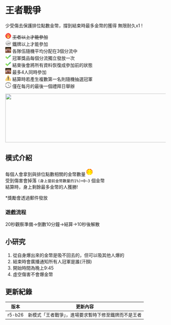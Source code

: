 # 王者戰爭

少受傷去保護排位點數金幣，撐到結束時最多金幣的獲得 無限耐久x1 !

<img src="https://github.com/CatBudMC/ResourcePack/blob/master/assets/minecraft/textures/emoji/rank.png?raw=true" width="18" height="18"/> ~~王者以上才能參加~~  
<img src="https://github.com/CatBudMC/ResourcePack/blob/master/assets/minecraft/textures/item/menu/rank/iron_rank.png?raw=true" width="18" height="18"/> 鐵牌以上才能參加  
<img src="https://github.com/CatBudMC/ResourcePack/blob/master/assets/minecraft/textures/emoji/mob/steve.png?raw=true" width="18" height="18"/> 各隊伍隨機平均分配在3個分流中  
<img src="https://github.com/CatBudMC/ResourcePack/blob/master/assets/minecraft/textures/emoji/check.png?raw=true" width="18" height="18"/> 冠軍獎品每個分流獨立發放一次  
<img src="https://github.com/CatBudMC/ResourcePack/blob/master/assets/minecraft/textures/emoji/check.png?raw=true" width="18" height="18"/> 結束後會將所有資料恢復成參加前的狀態  
<img src="https://github.com/CatBudMC/ResourcePack/blob/master/assets/minecraft/textures/emoji/mob/steve.png?raw=true" width="18" height="18"/> 最多4人同時參加  
<img src="https://github.com/CatBudMC/ResourcePack/blob/master/assets/minecraft/textures/emoji/warning.png?raw=true" width="18" height="18"/> 結算時若產生複數第一名則隨機抽選冠軍  
<img src="https://github.com/CatBudMC/ResourcePack/blob/master/assets/minecraft/textures/emoji/clock.png?raw=true" width="18" height="18"/> 僅在每月的最後一個禮拜日舉辦  

<img src="https://cdn.discordapp.com/attachments/1278590591734779904/1414066788886380708/king_battle__big.png?ex=68be37d2&is=68bce652&hm=4e236b95b89f34c47a61377759bf7c9338b5e00e4b425da68478d61b6ed4160d&" width="558" height="153"/>

## 模式介紹

每個人會拿到與排位點數相關的金幣數量<img src="https://github.com/CatBudMC/ResourcePack/blob/master/assets/minecraft/textures/item/custom/coin_of_king.png?raw=true" width="25" height="25"/>  
受到傷害會掉落 `(身上當前金幣數量的1%)+0~3` 個金幣  
結算時，身上剩餘最多金幣的人獲勝!

*獎勵會透過郵件發放

### 遊戲流程

20秒觀察準備->倒數10分鐘->結算->10秒後解散

## 小研究

1. 從自身爆出來的金幣是吸不回去的，但可以吸其他人爆的
2. 結束時會廣播通知所有人冠軍是誰(汗顏)
3. 開始時間為晚上9:45
4. 虛空傷害不會爆金幣

## 更新紀錄

|版本|更新內容|
|:---:|:---:|
|r5-b26|新模式「王者戰爭」，進場要求暫時下修至鐵牌而不是王者|
<!-- markdownlint-disable-file MD033 MD045 -->  
